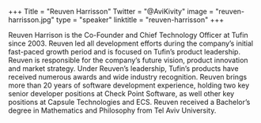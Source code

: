 +++
Title = "Reuven Harrisson"
Twitter = "@AviKivity"
image = "reuven-harrisson.jpg"
type = "speaker"
linktitle = "reuven-harrisson"
+++

Reuven Harrison is the Co-Founder and Chief Technology Officer at Tufin since 2003. Reuven led all development efforts during the company’s initial fast-paced growth period and is focused on Tufin’s product leadership. Reuven is responsible for the company’s future vision, product innovation and market strategy. Under Reuven’s leadership, Tufin’s products have received numerous awards and wide industry recognition. Reuven brings more than 20 years of software development experience, holding two key senior developer positions at Check Point Software, as well other key positions at Capsule Technologies and ECS. Reuven received a Bachelor’s degree in Mathematics and Philosophy from Tel Aviv University.



